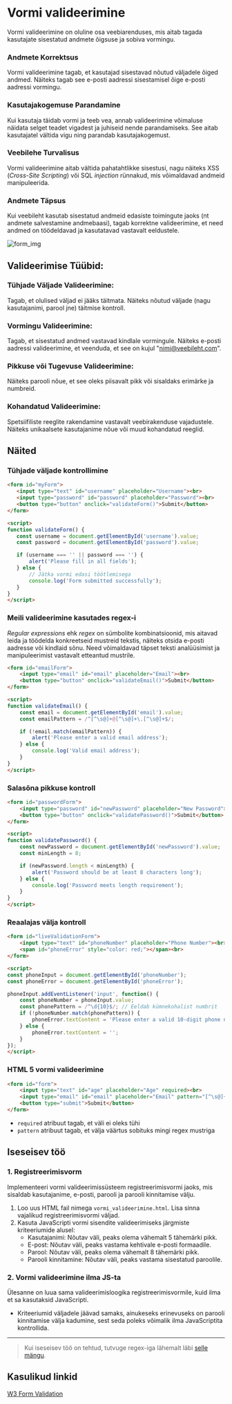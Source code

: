 # Vormi valideerimine

Vormi valideerimine on oluline osa veebiarenduses, mis aitab tagada kasutajate sisestatud andmete õigsuse ja sobiva vormingu.

### Andmete Korrektsus
Vormi valideerimine tagab, et kasutajad sisestavad nõutud väljadele õiged andmed. Näiteks tagab see e-posti aadressi sisestamisel õige e-posti aadressi vormingu.

### Kasutajakogemuse Parandamine
Kui kasutaja täidab vormi ja teeb vea, annab valideerimine võimaluse näidata selget teadet vigadest ja juhiseid nende parandamiseks. See aitab kasutajatel vältida vigu ning parandab kasutajakogemust.

### Veebilehe Turvalisus
Vormi valideerimine aitab vältida pahatahtlikke sisestusi, nagu näiteks XSS (*Cross-Site Scripting*) või SQL *injection* rünnakud, mis võimaldavad andmeid manipuleerida.

### Andmete Täpsus
Kui veebileht kasutab sisestatud andmeid edasiste toimingute jaoks (nt andmete salvestamine andmebaasi), tagab korrektne valideerimine, et need andmed on töödeldavad ja kasutatavad vastavalt eeldustele.

![form_img](https://www.javascripttutorial.net/wp-content/uploads/2020/09/JavaScript-Form-Validation-Example.png)

## Valideerimise Tüübid:
### Tühjade Väljade Valideerimine:
Tagab, et olulised väljad ei jääks täitmata.
Näiteks nõutud väljade (nagu kasutajanimi, parool jne) täitmise kontroll.

### Vormingu Valideerimine:
Tagab, et sisestatud andmed vastavad kindlale vormingule.
Näiteks e-posti aadressi valideerimine, et veenduda, et see on kujul "nimi@veebileht.com".
### Pikkuse või Tugevuse Valideerimine:
Näiteks parooli nõue, et see oleks piisavalt pikk või sisaldaks erimärke ja numbreid.
### Kohandatud Valideerimine:
Spetsiifiliste reeglite rakendamine vastavalt veebirakenduse vajadustele.
Näiteks unikaalsete kasutajanime nõue või muud kohandatud reeglid.

## Näited
### Tühjade väljade kontrollimine
 ```html
 <form id="myForm">
    <input type="text" id="username" placeholder="Username"><br>
    <input type="password" id="password" placeholder="Password"><br>
    <button type="button" onclick="validateForm()">Submit</button>
</form>

<script>
function validateForm() {
    const username = document.getElementById('username').value;
    const password = document.getElementById('password').value;

    if (username === '' || password === '') {
        alert('Please fill in all fields');
    } else {
        // Jätka vormi edasi töötlemisega
        console.log('Form submitted successfully');
    }
}
</script>
```

### Meili valideerimine kasutades regex-i
*Regular expressions* ehk *regex* on sümbolite kombinatsioonid, mis aitavad leida ja töödelda konkreetseid mustreid tekstis, näiteks otsida e-posti aadresse või kindlaid sõnu. Need võimaldavad täpset teksti analüüsimist ja manipuleerimist vastavalt etteantud mustrile.
```html
<form id="emailForm">
    <input type="email" id="email" placeholder="Email"><br>
    <button type="button" onclick="validateEmail()">Submit</button>
</form>

<script>
function validateEmail() {
    const email = document.getElementById('email').value;
    const emailPattern = /^[^\s@]+@[^\s@]+\.[^\s@]+$/;

    if (!email.match(emailPattern)) {
        alert('Please enter a valid email address');
    } else {
        console.log('Valid email address');
    }
}
</script>
```

### Salasõna pikkuse kontroll
```html
<form id="passwordForm">
    <input type="password" id="newPassword" placeholder="New Password"><br>
    <button type="button" onclick="validatePassword()">Submit</button>
</form>

<script>
function validatePassword() {
    const newPassword = document.getElementById('newPassword').value;
    const minLength = 8;

    if (newPassword.length < minLength) {
        alert('Password should be at least 8 characters long');
    } else {
        console.log('Password meets length requirement');
    }
}
</script>
```

### Reaalajas välja kontroll
```html
<form id="liveValidationForm">
    <input type="text" id="phoneNumber" placeholder="Phone Number"><br>
    <span id="phoneError" style="color: red;"></span><br>
</form>

<script>
const phoneInput = document.getElementById('phoneNumber');
const phoneError = document.getElementById('phoneError');

phoneInput.addEventListener('input', function() {
    const phoneNumber = phoneInput.value;
    const phonePattern = /^\d{10}$/; // Eeldab kümnekohalist numbrit
    if (!phoneNumber.match(phonePattern)) {
        phoneError.textContent = 'Please enter a valid 10-digit phone number';
    } else {
        phoneError.textContent = '';
    }
});
</script>
```

### HTML 5 vormi valideerimine
```html
<form id="form">
    <input type="text" id="age" placeholder="Age" required><br>
    <input type="email" id="email" placeholder="Email" pattern="[^\s@]+@[^\s@]+\.[^\s@]+" required><br>
    <button type="submit">Submit</button>
</form>
```
- `required` atribuut tagab, et väli ei oleks tühi
- `pattern` atribuut tagab, et välja väärtus sobituks mingi regex mustriga

## Iseseisev töö

### 1. Registreerimisvorm
Implementeeri vormi valideerimissüsteem registreerimisvormi jaoks, mis sisaldab kasutajanime, e-posti, parooli ja parooli kinnitamise välju.

1. Loo uus HTML fail nimega `vormi_valideerimine.html`. Lisa sinna vajalikud registreerimisvormi väljad.
2. Kasuta JavaScripti vormi sisendite valideerimiseks järgmiste kriteeriumide alusel:
    - Kasutajanimi: Nõutav väli, peaks olema vähemalt 5 tähemärki pikk.
    - E-post: Nõutav väli, peaks vastama kehtivale e-posti formaadile.
    - Parool: Nõutav väli, peaks olema vähemalt 8 tähemärki pikk.
    - Parooli kinnitamine: Nõutav väli, peaks vastama sisestatud paroolile.

### 2. Vormi valideerimine ilma JS-ta
Ülesanne on luua sama valideerimisloogika registreerimisvormile, kuid ilma et sa kasutaksid JavaScripti. 
- Kriteeriumid väljadele jäävad samaks, ainukeseks erinevuseks on parooli kinnitamise välja kadumine, sest seda poleks võimalik ilma JavaScriptita kontrollida.

---
> Kui iseseisev töö on tehtud, tutvuge regex-iga lähemalt läbi [selle mängu](https://www.therobinlord.com/projects/slash-escape).
## Kasulikud linkid
[W3 Form Validation](https://www.w3schools.com/js/js_validation.asp)